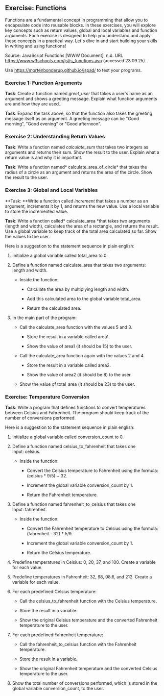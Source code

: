## Exercise: Functions

Functions are a fundamental concept in programming that allow you to
encapsulate code into reusable blocks. In these exercises, you will
explore key concepts such as return values, global and local variables
and function arguments. Each exercise is designed to help you understand
and apply these concepts in a practical way. Let's dive in and start
building your skills in writing and using functions!

Source: JavaScript Functions \[WWW Document\], n.d. URL
<https://www.w3schools.com/js/js_functions.asp> (accessed 23.09.25).

Use <https://mortenbonderup.github.io/jspad/> to test your programs.

### Exercise 1: Function Arguments

**Task**: Create a function named *greet_user* that takes a user's name
as an argument and shows a greeting message. Explain what function
arguments are and how they are used.

**Task**: Expand the task above, so that the function also takes the
greeting message itself as an argument. A greeting message can be "Good
morning", "Good evening" or "Good afternoon".

### Exercise 2: Understanding Return Values

**Task:** Write a function named *calculate_sum* that takes two integers
as arguments and returns their sum. Show the result to the user. Explain
what a return value is and why it is important.

**Task:** Write a function named* calculate_area_of_circle* that takes
the radius of a circle as an argument and returns the area of the
circle. Show the result to the user.

### Exercise 3: Global and Local Variables

**Task: **Write a function called *increment* that takes a number as an
argument, increments it by 1, and returns the new value. Use a local
variable to store the incremented value.

**Task:** Write a function called* calculate_area *that takes two
arguments (length and width), calculates the area of a rectangle, and
returns the result. Use a global variable to keep track of the total
area calculated so far. Show the values to the user.

Here is a suggestion to the statement sequence in plain english:

1.  Initialize a global variable called total_area to 0.

2.  Define a function named calculate_area that takes two arguments:
    length and width.

    - Inside the function:

      - Calculate the area by multiplying length and width.

      - Add this calculated area to the global variable total_area.

      - Return the calculated area.

3.  In the main part of the program:

    - Call the calculate_area function with the values 5 and 3.

      - Store the result in a variable called area1.

      - Show the value of area1 (it should be 15) to the user.

    - Call the calculate_area function again with the values 2 and 4.

      - Store the result in a variable called area2.

      - Show the value of area2 (it should be 8) to the user.

    - Show the value of total_area (it should be 23) to the user.

### Exercise: Temperature Conversion

**Task:** Write a program that defines functions to convert temperatures
between Celsius and Fahrenheit. The program should keep track of the
number of conversions performed.

Here is a suggestion to the statement sequence in plain english:

1.  Initialize a global variable called conversion_count to 0.

2.  Define a function named celsius_to_fahrenheit that takes one
    input: celsius.

    - Inside the function:

      - Convert the Celsius temperature to Fahrenheit using the formula:
        (celsius \* 9/5) + 32.

      - Increment the global variable conversion_count by 1.

      - Return the Fahrenheit temperature.

3.  Define a function named fahrenheit_to_celsius that takes one
    input: fahrenheit.

    - Inside the function:

      - Convert the Fahrenheit temperature to Celsius using the formula:
        (fahrenheit - 32) \* 5/9.

      - Increment the global variable conversion_count by 1.

      - Return the Celsius temperature.

4.  Predefine temperatures in Celsius: 0, 20, 37, and 100. Create a
    variable for each value.

5.  Predefine temperatures in Fahrenheit: 32, 68, 98.6, and 212. Create
    a variable for each value.

6.  For each predefined Celsius temperature:

    - Call the celsius_to_fahrenheit function with the Celsius
      temperature.

    - Store the result in a variable.

    - Show the original Celsius temperature and the converted Fahrenheit
      temperature to the user.

7.  For each predefined Fahrenheit temperature:

    - Call the fahrenheit_to_celsius function with the Fahrenheit
      temperature.

    - Store the result in a variable.

    - Show the original Fahrenheit temperature and the converted Celsius
      temperature to the user.

8.  Show the total number of conversions performed, which is stored in
    the global variable conversion_count, to the user.
